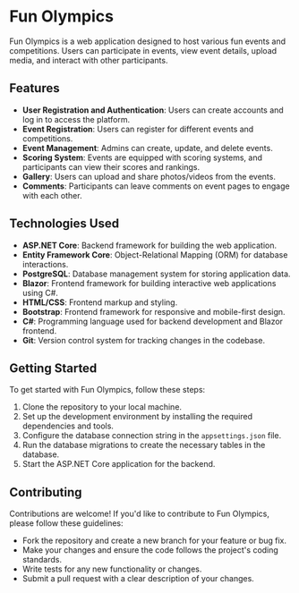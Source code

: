  
# Fun Olympics

Fun Olympics is a web application designed to host various fun events and competitions. Users can participate in events, view event details, upload media, and interact with other participants.

## Features

- **User Registration and Authentication**: Users can create accounts and log in to access the platform.
- **Event Registration**: Users can register for different events and competitions.
- **Event Management**: Admins can create, update, and delete events.
- **Scoring System**: Events are equipped with scoring systems, and participants can view their scores and rankings.
- **Gallery**: Users can upload and share photos/videos from the events.
- **Comments**: Participants can leave comments on event pages to engage with each other.

## Technologies Used

- **ASP.NET Core**: Backend framework for building the web application.
- **Entity Framework Core**: Object-Relational Mapping (ORM) for database interactions.
- **PostgreSQL**: Database management system for storing application data.
- **Blazor**: Frontend framework for building interactive web applications using C#.
- **HTML/CSS**: Frontend markup and styling.
- **Bootstrap**: Frontend framework for responsive and mobile-first design.
- **C#**: Programming language used for backend development and Blazor frontend.
- **Git**: Version control system for tracking changes in the codebase.


## Getting Started

To get started with Fun Olympics, follow these steps:

1. Clone the repository to your local machine.
2. Set up the development environment by installing the required dependencies and tools.
3. Configure the database connection string in the `appsettings.json` file.
4. Run the database migrations to create the necessary tables in the database.
5. Start the ASP.NET Core application for the backend.
<!-- 6. Set up a Blazor frontend project using the `dotnet new blazorserver` command.
7. Customize the Blazor frontend components to integrate with the backend API.
8. Run the Blazor frontend application. -->

## Contributing

Contributions are welcome! If you'd like to contribute to Fun Olympics, please follow these guidelines:

- Fork the repository and create a new branch for your feature or bug fix.
- Make your changes and ensure the code follows the project's coding standards.
- Write tests for any new functionality or changes.
- Submit a pull request with a clear description of your changes.


